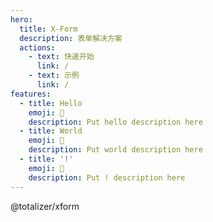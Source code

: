 ```yaml
---
hero:
  title: X-Form
  description: 表单解决方案
  actions:
    - text: 快速开始
      link: /
    - text: 示例
      link: /
features:
  - title: Hello
    emoji: 💎
    description: Put hello description here
  - title: World
    emoji: 🌈
    description: Put world description here
  - title: '!'
    emoji: 🚀
    description: Put ! description here
---
```


@totalizer/xform
